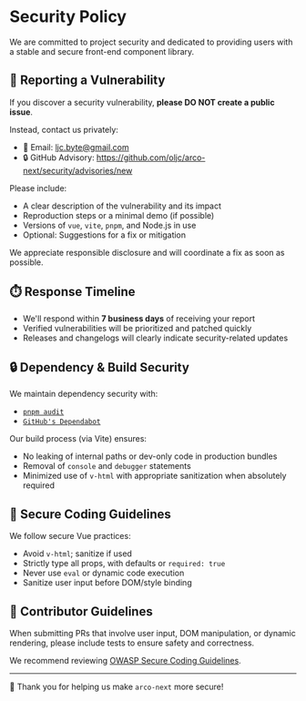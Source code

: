 # Security Policy

We are committed to project security and dedicated to providing users with a stable and secure front-end component library.

## 📮 Reporting a Vulnerability

If you discover a security vulnerability, **please DO NOT create a public issue**.

Instead, contact us privately:

- 📧 Email: ljc.byte@gmail.com
- 🔒 GitHub Advisory: https://github.com/oljc/arco-next/security/advisories/new

Please include:

- A clear description of the vulnerability and its impact
- Reproduction steps or a minimal demo (if possible)
- Versions of `vue`, `vite`, `pnpm`, and Node.js in use
- Optional: Suggestions for a fix or mitigation

We appreciate responsible disclosure and will coordinate a fix as soon as possible.

## ⏱️ Response Timeline

- We'll respond within **7 business days** of receiving your report
- Verified vulnerabilities will be prioritized and patched quickly
- Releases and changelogs will clearly indicate security-related updates

## 🔒 Dependency & Build Security

We maintain dependency security with:

- [`pnpm audit`](https://pnpm.io/cli/audit)
- [`GitHub's Dependabot`](https://docs.github.com/en/code-security/dependabot)

Our build process (via Vite) ensures:

- No leaking of internal paths or dev-only code in production bundles
- Removal of `console` and `debugger` statements
- Minimized use of `v-html` with appropriate sanitization when absolutely required

## 🔧 Secure Coding Guidelines

We follow secure Vue practices:

- Avoid `v-html`; sanitize if used
- Strictly type all props, with defaults or `required: true`
- Never use `eval` or dynamic code execution
- Sanitize user input before DOM/style binding

## 🤝 Contributor Guidelines

When submitting PRs that involve user input, DOM manipulation, or dynamic rendering, please include tests to ensure safety and correctness.

We recommend reviewing [OWASP Secure Coding Guidelines](https://owasp.org/www-project-secure-coding-practices/).

---

🤝 Thank you for helping us make `arco-next` more secure!
